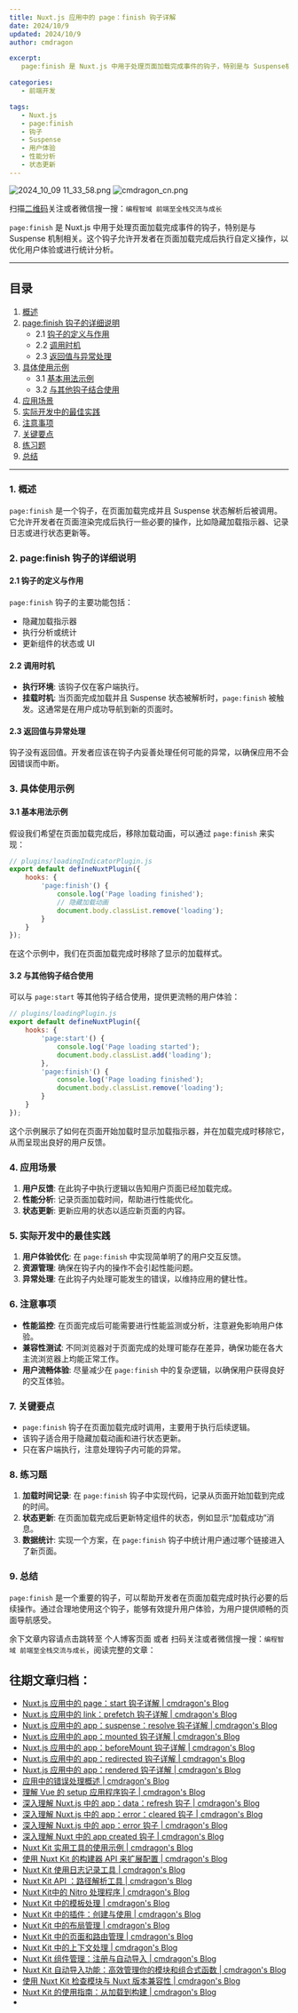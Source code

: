 ```yaml
---
title: Nuxt.js 应用中的 page：finish 钩子详解
date: 2024/10/9
updated: 2024/10/9
author: cmdragon

excerpt:
   page:finish 是 Nuxt.js 中用于处理页面加载完成事件的钩子，特别是与 Suspense机制相关。这个钩子允许开发者在页面加载完成后执行自定义操作，以优化用户体验或进行统计分析。

categories:
   - 前端开发

tags:
   - Nuxt.js
   - page:finish
   - 钩子
   - Suspense
   - 用户体验
   - 性能分析
   - 状态更新
---
```


<img src="https://static.amd794.com/blog/images/2024_10_09 11_33_58.png@blog" title="2024_10_09 11_33_58.png" alt="2024_10_09 11_33_58.png"/>

<img src="https://api2.cmdragon.cn/upload/cmder/20250304_012821924.jpg" title="cmdragon_cn.png" alt="cmdragon_cn.png"/>


扫描[二维码](https://api2.cmdragon.cn/upload/cmder/20250304_012821924.jpg)关注或者微信搜一搜：`编程智域 前端至全栈交流与成长`

`page:finish` 是 Nuxt.js 中用于处理页面加载完成事件的钩子，特别是与 Suspense
机制相关。这个钩子允许开发者在页面加载完成后执行自定义操作，以优化用户体验或进行统计分析。

---

## 目录

1. [概述](#1-概述)
2. [page:finish 钩子的详细说明](#2-pagefinish-钩子的详细说明)
    - 2.1 [钩子的定义与作用](#21-钩子的定义与作用)
    - 2.2 [调用时机](#22-调用时机)
    - 2.3 [返回值与异常处理](#23-返回值与异常处理)
3. [具体使用示例](#3-具体使用示例)
    - 3.1 [基本用法示例](#31-基本用法示例)
    - 3.2 [与其他钩子结合使用](#32-与其他钩子结合使用)
4. [应用场景](#4-应用场景)
5. [实际开发中的最佳实践](#5-实际开发中的最佳实践)
6. [注意事项](#6-注意事项)
7. [关键要点](#7-关键要点)
8. [练习题](#8-练习题)
9. [总结](#9-总结)

---

### 1. 概述

`page:finish` 是一个钩子，在页面加载完成并且 Suspense 状态解析后被调用。它允许开发者在页面渲染完成后执行一些必要的操作，比如隐藏加载指示器、记录日志或进行状态更新等。

### 2. page:finish 钩子的详细说明

#### 2.1 钩子的定义与作用

`page:finish` 钩子的主要功能包括：

- 隐藏加载指示器
- 执行分析或统计
- 更新组件的状态或 UI

#### 2.2 调用时机

- **执行环境**: 该钩子仅在客户端执行。
- **挂载时机**: 当页面完成加载并且 Suspense 状态被解析时，`page:finish` 被触发。这通常是在用户成功导航到新的页面时。

#### 2.3 返回值与异常处理

钩子没有返回值。开发者应该在钩子内妥善处理任何可能的异常，以确保应用不会因错误而中断。

### 3. 具体使用示例

#### 3.1 基本用法示例

假设我们希望在页面加载完成后，移除加载动画，可以通过 `page:finish` 来实现：

```javascript
// plugins/loadingIndicatorPlugin.js
export default defineNuxtPlugin({
    hooks: {
        'page:finish'() {
            console.log('Page loading finished');
            // 隐藏加载动画
            document.body.classList.remove('loading');
        }
    }
});
```

在这个示例中，我们在页面加载完成时移除了显示的加载样式。

#### 3.2 与其他钩子结合使用

可以与 `page:start` 等其他钩子结合使用，提供更流畅的用户体验：

```javascript
// plugins/loadingPlugin.js
export default defineNuxtPlugin({
    hooks: {
        'page:start'() {
            console.log('Page loading started');
            document.body.classList.add('loading');
        },
        'page:finish'() {
            console.log('Page loading finished');
            document.body.classList.remove('loading');
        }
    }
});
```

这个示例展示了如何在页面开始加载时显示加载指示器，并在加载完成时移除它，从而呈现出良好的用户反馈。

### 4. 应用场景

1. **用户反馈**: 在此钩子中执行逻辑以告知用户页面已经加载完成。
2. **性能分析**: 记录页面加载时间，帮助进行性能优化。
3. **状态更新**: 更新应用的状态以适应新页面的内容。

### 5. 实际开发中的最佳实践

1. **用户体验优化**: 在 `page:finish` 中实现简单明了的用户交互反馈。
2. **资源管理**: 确保在钩子内的操作不会引起性能问题。
3. **异常处理**: 在此钩子内处理可能发生的错误，以维持应用的健壮性。

### 6. 注意事项

- **性能监控**: 在页面完成后可能需要进行性能监测或分析，注意避免影响用户体验。
- **兼容性测试**: 不同浏览器对于页面完成的处理可能存在差异，确保功能在各大主流浏览器上均能正常工作。
- **用户流畅体验**: 尽量减少在 `page:finish` 中的复杂逻辑，以确保用户获得良好的交互体验。

### 7. 关键要点

- `page:finish` 钩子在页面加载完成时调用，主要用于执行后续逻辑。
- 该钩子适合用于隐藏加载动画和进行状态更新。
- 只在客户端执行，注意处理钩子内可能的异常。

### 8. 练习题

1. **加载时间记录**: 在 `page:finish` 钩子中实现代码，记录从页面开始加载到完成的时间。
2. **状态更新**: 在页面加载完成后更新特定组件的状态，例如显示“加载成功”消息。
3. **数据统计**: 实现一个方案，在 `page:finish` 钩子中统计用户通过哪个链接进入了新页面。

### 9. 总结

`page:finish` 是一个重要的钩子，可以帮助开发者在页面加载完成时执行必要的后续操作。通过合理地使用这个钩子，能够有效提升用户体验，为用户提供顺畅的页面导航感受。

余下文章内容请点击跳转至 个人博客页面 或者 扫码关注或者微信搜一搜：`编程智域 前端至全栈交流与成长`，阅读完整的文章：

## 往期文章归档：

- [Nuxt.js 应用中的 page：start 钩子详解 | cmdragon's Blog](https://blog.cmdragon.cn/posts/9876204f1a7b/)
- [Nuxt.js 应用中的 link：prefetch 钩子详解 | cmdragon's Blog](https://blog.cmdragon.cn/posts/3821d8f8b93e/)
- [Nuxt.js 应用中的 app：suspense：resolve 钩子详解 | cmdragon's Blog](https://blog.cmdragon.cn/posts/aca9f9d7692b/)
- [Nuxt.js 应用中的 app：mounted 钩子详解 | cmdragon's Blog](https://blog.cmdragon.cn/posts/a07f12bddf8c/)
- [Nuxt.js 应用中的 app：beforeMount 钩子详解 | cmdragon's Blog](https://blog.cmdragon.cn/posts/bbdca1e3d9a5/)
- [Nuxt.js 应用中的 app：redirected 钩子详解 | cmdragon's Blog](https://blog.cmdragon.cn/posts/c83b294c7a07/)
- [Nuxt.js 应用中的 app：rendered 钩子详解 | cmdragon's Blog](https://blog.cmdragon.cn/posts/26479872ffdc/)
- [应用中的错误处理概述 | cmdragon's Blog](https://blog.cmdragon.cn/posts/5c9b317a962a/)
- [理解 Vue 的 setup 应用程序钩子 | cmdragon's Blog](https://blog.cmdragon.cn/posts/405db1302a23/)
- [深入理解 Nuxt.js 中的 app：data：refresh 钩子 | cmdragon's Blog](https://blog.cmdragon.cn/posts/6f0c4f34bc45/)
- [深入理解 Nuxt.js 中的 app：error：cleared 钩子 | cmdragon's Blog](https://blog.cmdragon.cn/posts/732d62232fb8/)
- [深入理解 Nuxt.js 中的 app：error 钩子 | cmdragon's Blog](https://blog.cmdragon.cn/posts/cb83a085e7a4/)
- [深入理解 Nuxt 中的 app created 钩子 | cmdragon's Blog](https://blog.cmdragon.cn/posts/188ad06ef45a/)
- [Nuxt Kit 实用工具的使用示例 | cmdragon's Blog](https://blog.cmdragon.cn/posts/a66da411afd2/)
- [使用 Nuxt Kit 的构建器 API 来扩展配置 | cmdragon's Blog](https://blog.cmdragon.cn/posts/f6e87c3cf111/)
- [Nuxt Kit 使用日志记录工具 | cmdragon's Blog](https://blog.cmdragon.cn/posts/37ad5a680e7d/)
- [Nuxt Kit API ：路径解析工具 | cmdragon's Blog](https://blog.cmdragon.cn/posts/441492dbf6ae/)
- [Nuxt Kit中的 Nitro 处理程序 | cmdragon's Blog](https://blog.cmdragon.cn/posts/2bd1fe409aca/)
- [Nuxt Kit 中的模板处理 | cmdragon's Blog](https://blog.cmdragon.cn/posts/4cf144d7b562/)
- [Nuxt Kit 中的插件：创建与使用 | cmdragon's Blog](https://blog.cmdragon.cn/posts/080baafc9cf0/)
- [Nuxt Kit 中的布局管理 | cmdragon's Blog](https://blog.cmdragon.cn/posts/1c99e3fc4fb0/)
- [Nuxt Kit 中的页面和路由管理 | cmdragon's Blog](https://blog.cmdragon.cn/posts/85c68e006ffc/)
- [Nuxt Kit 中的上下文处理 | cmdragon's Blog](https://blog.cmdragon.cn/posts/83b074b7a330/)
- [Nuxt Kit 组件管理：注册与自动导入 | cmdragon's Blog](https://blog.cmdragon.cn/posts/1097e357ea9a/)
- [Nuxt Kit 自动导入功能：高效管理你的模块和组合式函数 | cmdragon's Blog](https://blog.cmdragon.cn/posts/54548c5422db/)
- [使用 Nuxt Kit 检查模块与 Nuxt 版本兼容性 | cmdragon's Blog](https://blog.cmdragon.cn/posts/7739f2e3f502/)
- [Nuxt Kit 的使用指南：从加载到构建 | cmdragon's Blog](https://blog.cmdragon.cn/posts/89214487bbdc/)
-

